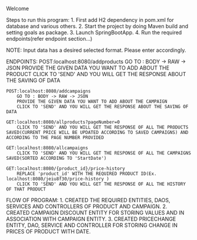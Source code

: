 Welcome 

Steps to run this program:
	1. First add H2 dependency in pom.xml for database and various others.
	2. Start the project by doing Maven build and setting goals as package.
	3. Launch SpringBootApp.
	4. Run the required endpoints(refer endpoint section...)

NOTE: Input data has a desired selected format. Please enter accordingly.

ENDPOINTS:
	POST:localhost:8080/addproducts
		GO TO : BODY -> RAW -> JSON
		PROVIDE THE GIVEN DATA YOU WANT TO ADD ABOUT THE PRODUCT
		CLICK TO 'SEND' AND YOU WILL GET THE RESPONSE ABOUT THE SAVING OF DATA
		
	POST:localhost:8080/addcampaigns
		GO TO : BODY -> RAW -> JSON
		PROVIDE THE GIVEN DATA YOU WANT TO ADD ABOUT THE CAMPAIGN
		CLICK TO 'SEND' AND YOU WILL GET THE RESPONSE ABOUT THE SAVING OF DATA
		
	GET:localhost:8080/allproducts?pageNumber=0
		CLICK TO 'SEND' AND YOU WILL GET THE RESPONSE OF ALL THE PRODUCTS SAVED(CURRENT PRICE WILL BE UPDATED ACCORDING TO SAVED CAMPAIGNS) AND ACCORDING TO THE PAGE NUMBER PROVIDED
		
	GET:localhost:8080/allcampaigns
		CLICK TO 'SEND' AND YOU WILL GET THE RESPONSE OF ALL THE CAMPAIGNS SAVED(SORTED ACCORDING TO 'StartDate')
		
	GET:localhost:8080/{product_id}/price-history
		REPLACE 'product_id' WITH THE REQUIRED PRODUCT ID(Ex. localhost:8080/jeiu8f30/price-history )
		CLICK TO 'SEND' AND YOU WILL GET THE RESPONSE OF ALL THE HISTORY OF THAT PRODUCT
		
FLOW OF PROGRAM:
	1. CREATED THE REQUIRED ENTITIES, DAOS, SERVICES AND CONTROLLERS OF PRODUCT AND CAMPAIGN.
	2. CREATED CAMPAIGN DISCOUNT ENTITY FOR STORING VALUES AND IN ASSOCIATION WITH CAMPAIGN ENTITY.
	3. CREATED PRICECHANGE ENTITY, DAO, SERVICE AND CONTROLLER FOR STORING CHANGE IN PRICES OF PRODUCT WITH DATE.
	
		
	